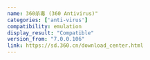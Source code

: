 ```yaml
---
name: 360杀毒 (360 Antivirus)"
categories: ['anti-virus']
compatibility: emulation
display_result: "Compatible"
version_from: "7.0.0.106"
link: https://sd.360.cn/download_center.html
---
```

